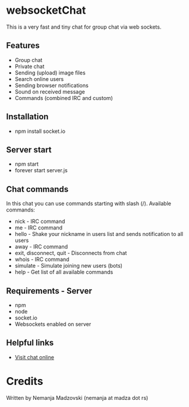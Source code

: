 # websocketChat
This is a very fast and tiny chat for group chat via web sockets.

## Features
* Group chat
* Private chat
* Sending (upload) image files
* Search online users
* Sending browser notifications
* Sound on received message
* Commands (combined IRC and custom)

## Installation
* npm install socket.io

## Server start
* npm start
* forever start server.js

## Chat commands
In this chat you can use commands starting with slash (/).
Available commands:
* nick - IRC command
* me - IRC command
* hello - Shake your nickname in users list and sends notification to all users
* away - IRC command
* exit, disconnect, quit - Disconnects from chat
* whois - IRC command
* simulate - Simulate joining new users (bots)
* help - Get list of all available commands

## Requirements - Server
* npm
* node
* socket.io
* Websockets enabled on server

## Helpful links
* [Visit chat online](http://madza.rs/chat)

# Credits
Written by Nemanja Madzovski (nemanja at madza dot rs)
